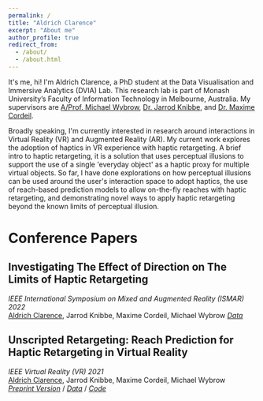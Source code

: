 ```yaml
---
permalink: /
title: "Aldrich Clarence"
excerpt: "About me"
author_profile: true
redirect_from: 
  - /about/
  - /about.html
---
```


It's me, hi! I'm Aldrich Clarence, a PhD student at the Data Visualisation and Immersive Analytics (DVIA) Lab. This research lab is part of Monash University’s Faculty of Information Technology in Melbourne, Australia. My supervisors are [A/Prof. Michael Wybrow](https://users.monash.edu/~mwybrow/), [Dr. Jarrod Knibbe](https://www.jarrodknibbe.info), and [Dr. Maxime Cordeil](https://sites.google.com/view/cordeil/home).

Broadly speaking, I'm currently interested in research around interactions in Virtual Reality (VR) and Augmented Reality (AR). My current work explores the adoption of haptics in VR experience with haptic retargeting. A brief intro to haptic retargeting, it is a solution that uses perceptual illusions to support the use of a single 'everyday object' as a haptic proxy for multiple virtual objects. So far, I have done explorations on how perceptual illusions can be used around the user's interaction space to adopt haptics, the use of reach-based prediction models to allow on-the-fly reaches with haptic retargeting, and demonstrating novel ways to apply haptic retargeting beyond the known limits of perceptual illusion.

Conference Papers
======


**Investigating The Effect of Direction on The Limits of Haptic Retargeting**
------
*IEEE International Symposium on Mixed and Augmented Reality (ISMAR) 2022* <br/>
<u>Aldrich Clarence</u>, Jarrod Knibbe, Maxime Cordeil, Michael Wybrow
[*Data*](https://figshare.com/articles/dataset/Dataset_from_Investigating_The_Effect_of_Direction_on_The_Limits_of_Haptic_Retargeting/20523300)

**Unscripted Retargeting: Reach Prediction for Haptic Retargeting in Virtual Reality**
------
*IEEE Virtual Reality (VR) 2021* <br/>
<u>Aldrich Clarence</u>, Jarrod Knibbe, Maxime Cordeil, Michael Wybrow <br/>
[*Preprint Version*](https://www.researchgate.net/publication/351463044_Unscripted_Retargeting_Reach_Prediction_for_Haptic_Retargeting_in_Virtual_Reality) / [*Data*](https://figshare.com/articles/dataset/Unscripted-Retargeting-Reaching-Supervised-Dataset_csv/13615868/4) / [*Code*](https://github.com/aldrichclarence/UnscriptedRetargeting)
